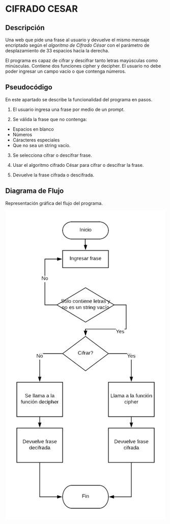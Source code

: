 # CIFRADO CESAR #

## Descripción ##

Una web que pide una frase al usuario y devuelve el mismo mensaje encriptado según el *algoritmo de Cifrado César* con el parámetro de desplazamiento de 33 espacios hacia la derecha.

El programa es capaz de cifrar y descifrar tanto letras mayúsculas como minúsculas.
Contiene dos funciones cipher y decipher.
El usuario no debe poder ingresar un campo vacío o que contenga números.

## Pseudocódigo ##

En este apartado se describe la funcionalidad del programa en pasos.

1. El usuario ingresa una frase por medio de un prompt.

2. Se válida la frase que no contenga:
  - Espacios en blanco
  - Números
  - Cáracteres especiales
  - Que no sea un string vacío.

3. Se selecciona cifrar o descifrar frase.

4. Usar el algoritmo cifrado César para cifrar o descifrar la frase.

5. Devuelve la frase cifrada o descifrada.

## Diagrama de Flujo ##

Representación gráfica del flujo del programa.

![Diagrama de flujo](/assets/image/DiagramaFlujoCifradoCesar.png)
